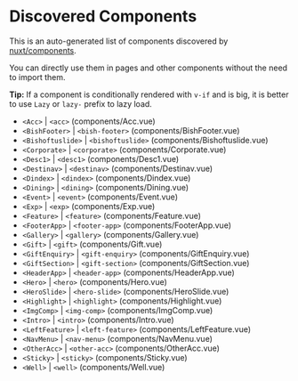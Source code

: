# Discovered Components

This is an auto-generated list of components discovered by [nuxt/components](https://github.com/nuxt/components).

You can directly use them in pages and other components without the need to import them.

**Tip:** If a component is conditionally rendered with `v-if` and is big, it is better to use `Lazy` or `lazy-` prefix to lazy load.

- `<Acc>` | `<acc>` (components/Acc.vue)
- `<BishFooter>` | `<bish-footer>` (components/BishFooter.vue)
- `<Bishoftuslide>` | `<bishoftuslide>` (components/Bishoftuslide.vue)
- `<Corporate>` | `<corporate>` (components/Corporate.vue)
- `<Desc1>` | `<desc1>` (components/Desc1.vue)
- `<Destinav>` | `<destinav>` (components/Destinav.vue)
- `<Dindex>` | `<dindex>` (components/Dindex.vue)
- `<Dining>` | `<dining>` (components/Dining.vue)
- `<Event>` | `<event>` (components/Event.vue)
- `<Exp>` | `<exp>` (components/Exp.vue)
- `<Feature>` | `<feature>` (components/Feature.vue)
- `<FooterApp>` | `<footer-app>` (components/FooterApp.vue)
- `<Gallery>` | `<gallery>` (components/Gallery.vue)
- `<Gift>` | `<gift>` (components/Gift.vue)
- `<GiftEnquiry>` | `<gift-enquiry>` (components/GiftEnquiry.vue)
- `<GiftSection>` | `<gift-section>` (components/GiftSection.vue)
- `<HeaderApp>` | `<header-app>` (components/HeaderApp.vue)
- `<Hero>` | `<hero>` (components/Hero.vue)
- `<HeroSlide>` | `<hero-slide>` (components/HeroSlide.vue)
- `<Highlight>` | `<highlight>` (components/Highlight.vue)
- `<ImgComp>` | `<img-comp>` (components/ImgComp.vue)
- `<Intro>` | `<intro>` (components/Intro.vue)
- `<LeftFeature>` | `<left-feature>` (components/LeftFeature.vue)
- `<NavMenu>` | `<nav-menu>` (components/NavMenu.vue)
- `<OtherAcc>` | `<other-acc>` (components/OtherAcc.vue)
- `<Sticky>` | `<sticky>` (components/Sticky.vue)
- `<Well>` | `<well>` (components/Well.vue)
